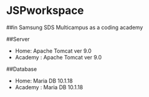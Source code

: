 # JSPworkspace
##in Samsung SDS Multicampus as a coding academy

##Server
* Home:     Apache Tomcat ver 9.0
* Academy : Apache Tomcat ver 9.0

##Database
* Home:     Maria DB 10.1.18
* Academy : Maria DB 10.1.18
